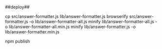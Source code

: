 ##deploy##

cp src/answer-formatter.js lib/answer-formatter.js
browserify src/answer-formatter.js -o lib/answer-formatter-all.js
minify lib/answer-formatter-all.js -o lib/answer-formatter-all.min.js
minify lib/answer-formatter.js -o lib/answer-formatter.min.js

npm publish